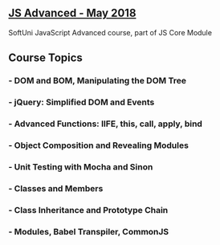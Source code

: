 ## [JS Advanced - May 2018](https://softuni.bg/trainings/1969/js-advanced-june-2018)
SoftUni JavaScript Advanced course, part of JS Core Module

## Course Topics
### - DOM and BOM, Manipulating the DOM Tree
### - jQuery: Simplified DOM and Events
### - Advanced Functions: IIFE, this, call, apply, bind
### - Object Composition and Revealing Modules
### - Unit Testing with Mocha and Sinon
### - Classes and Members
### - Class Inheritance and Prototype Chain
### - Modules, Babel Transpiler, CommonJS

